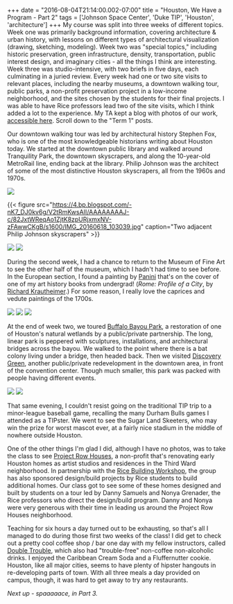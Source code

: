 +++
date = "2016-08-04T21:14:00.002-07:00"
title = "Houston, We Have a Program - Part 2"
tags = ['Johnson Space Center', 'Duke TIP', 'Houston', 'architecture']
+++
My course was split into three weeks of different topics.  Week one was primarily background information, covering architecture & urban history, with lessons on different types of architectural visualization (drawing, sketching, modeling).  Week two was "special topics," including historic preservation, green infrastructure, density, transportation, public interest design, and imaginary cities - all the things I think are interesting.  Week three was studio-intensive, with two briefs in five days, each culminating in a juried review.  Every week had one or two site visits to relevant places, including the nearby museums, a downtown walking tour, public parks, a non-profit preservation project in a low-income neighborhood, and the sites chosen by the students for their final projects.  I was able to have Rice professors lead two of the site visits, which I think added a lot to the experience.  My TA kept a blog with photos of our work, [accessible here](https://sites.duke.edu/tiprice/tag/architecture/).  Scroll down to the "Term 1" posts.

Our downtown walking tour was led by architectural history Stephen Fox, who is one of the most knowledgeable historians writing about Houston today.  We started at the downtown public library and walked around Tranquility Park, the downtown skyscrapers, and along the 10-year-old MetroRail line, ending back at the library.  Philip Johnson was the architect of some of the most distinctive Houston skyscrapers, all from the 1960s and 1970s.

<img src="https://1.bp.blogspot.com/-j1meDqBTL_0/V2tRmBD9gcI/AAAAAAAAJ-c/_fVInKC4CSsSFMV0cdiiGC8HL175vNmogCKgB/s1600/IMG_20160618_100957.jpg"/>

{{< figure src="https://4.bp.blogspot.com/-nK7_DJ0kv6g/V2tRmKwsAII/AAAAAAAAJ-c/82JxtWReqAo1ZjtK8zpURjxmxNV-zFAwwCKgB/s1600/IMG_20160618_103039.jpg" caption="Two adjacent Philip Johnson skyscrapers" >}}

<img src="https://2.bp.blogspot.com/-DVgBAPkLrkQ/V2tRmCvi2jI/AAAAAAAAJ-c/MK4ehJgCjB8gzmCI6Q1vG7iNQ8m_5U18QCKgB/s1600/IMG_20160618_103113.jpg"/>

<img src="https://4.bp.blogspot.com/-6XMn11ox9as/V2tRmI00NTI/AAAAAAAAJ-c/_7LJkrHn6-wnwVMWR-kp9beBkQxlCvHMwCKgB/s1600/IMG_20160618_110026.jpg"/>

During the second week, I had a chance to return to the Museum of Fine Art to see the other half of the museum, which I hadn't had time to see before.  In the European section, I found a painting by [Panini](https://en.wikipedia.org/wiki/Giovanni_Paolo_Panini) that's on the cover of one of my art history books from undergrad!  (*Rome: Profile of a City*, by [Richard Krautheimer](https://en.wikipedia.org/wiki/Richard_Krautheimer).)  For some reason, I really love the caprices and vedute paintings of the 1700s.

<img src="https://2.bp.blogspot.com/-FuHfoNGcfCs/V52kMEyzgNI/AAAAAAAAKW0/Y32e8iV8fb0Emp_5ATX8F4ugfEZ411t9ACKgB/s1600/IMG_20160623_190525.jpg"/>

<img src="https://4.bp.blogspot.com/-bVuQRyY2ukk/V52kMHeaN4I/AAAAAAAAKW0/wry-w1r81w4WOEWiQ_ydMkRRmThac0yIQCKgB/s1600/IMG_20160623_190636.jpg"/>

<img src="https://2.bp.blogspot.com/-mJpWw9hznRQ/V52kMP-ExJI/AAAAAAAAKW0/Xh6NbyDjdYIzTjl_EgqGTylRgWkhpCAYwCKgB/s1600/IMG_20160623_191654.jpg"/>

At the end of week two, we toured [Buffalo Bayou Park](http://buffalobayou.org/visit/destination/buffalo-bayou-park/), a restoration of one of Houston's natural wetlands by a public/private partnership.  The long, linear park is peppered with sculptures, installations, and architectural bridges across the bayou.  We walked to the point where there is a bat colony living under a bridge, then headed back.  Then we visited [Discovery Green](http://www.discoverygreen.com/), another public/private redevelopment in the downtown area, in front of the convention center.  Though much smaller, this park was packed with people having different events.

<img src="https://3.bp.blogspot.com/-pi3QVwmZ48M/V52kMCqFmtI/AAAAAAAAKW0/w6zJ2jj1bxMTz6Ikqo7WVizsWQjD_7TMwCKgB/s1600/IMG_20160625_114149.jpg"/>

<img src="https://1.bp.blogspot.com/-uzKA10AGL7o/V52kMLu2u8I/AAAAAAAAKW0/r_-LjN3duBMd8Hv2g7wWOmwpPAYEZCdRQCKgB/s1600/IMG_20160625_114209.jpg"/>

That same evening, I couldn't resist going on the traditional TIP trip to a minor-league baseball game, recalling the many Durham Bulls games I attended as a TIPster.  We went to see the Sugar Land Skeeters, who may win the prize for worst mascot ever, at a fairly nice stadium in the middle of nowhere outside Houston.  

One of the other things I'm glad I did, although I have no photos, was to take the class to see [Project Row Houses](http://projectrowhouses.org/), a non-profit that's renovating early Houston homes as artist studios and residences in the Third Ward neighborhood.  In partnership with the [Rice Building Workshop](http://projectrowhouses.org/), the group has also sponsored design/build projects by Rice students to build additional homes.  Our class got to see some of these homes designed and built by students on a tour led by Danny Samuels and Nonya Grenader, the Rice professors who direct the design/build program.  Danny and Nonya were very generous with their time in leading us around the Project Row Houses neighborhood.

Teaching for six hours a day turned out to be exhausting, so that's all I managed to do during those first two weeks of the class!  I did get to check out a pretty cool coffee shop / bar one day with my fellow instructors, called [Double Trouble](http://www.doubletroublehouston.com/), which also had "trouble-free" non-coffee non-alcoholic drinks.  I enjoyed the Caribbean Cream Soda and a Fluffernutter cookie.  Houston, like all major cities, seems to have plenty of hipster hangouts in re-developing parts of town.  With all three meals a day provided on campus, though, it was hard to get away to try any restaurants.

*Next up - spaaaaace, in Part 3.*
